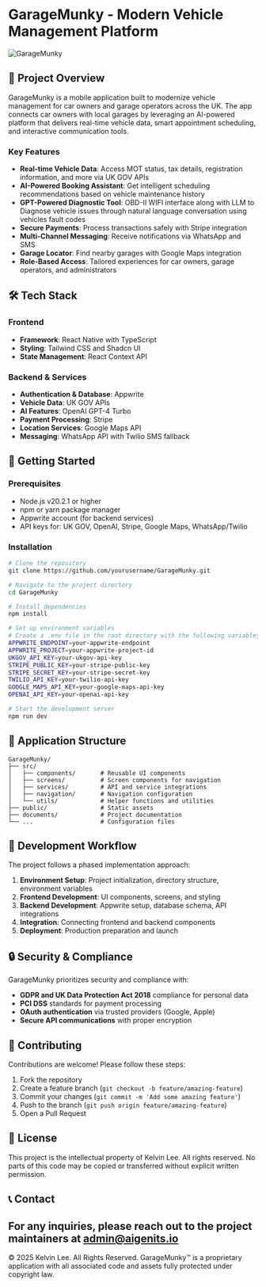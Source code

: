 # GarageMunky - Modern Vehicle Management Platform

![GarageMunky](https://via.placeholder.com/800x400?text=GarageMunky)

## 🚗 Project Overview

GarageMunky is a mobile application built to modernize vehicle management for car owners and garage operators across the UK. The app connects car owners with local garages by leveraging an AI-powered platform that delivers real-time vehicle data, smart appointment scheduling, and interactive communication tools.

### Key Features

- **Real-time Vehicle Data**: Access MOT status, tax details, registration information, and more via UK GOV APIs
- **AI-Powered Booking Assistant**: Get intelligent scheduling recommendations based on vehicle maintenance history
- **GPT-Powered Diagnostic Tool**: OBD-II WIFI interface along with LLM to Diagnose vehicle issues through natural language conversation using vehicles fault codes
- **Secure Payments**: Process transactions safely with Stripe integration
- **Multi-Channel Messaging**: Receive notifications via WhatsApp and SMS
- **Garage Locator**: Find nearby garages with Google Maps integration
- **Role-Based Access**: Tailored experiences for car owners, garage operators, and administrators

## 🛠️ Tech Stack

### Frontend
- **Framework**: React Native with TypeScript
- **Styling**: Tailwind CSS and Shadcn UI
- **State Management**: React Context API

### Backend & Services
- **Authentication & Database**: Appwrite
- **Vehicle Data**: UK GOV APIs
- **AI Features**: OpenAI GPT-4 Turbo
- **Payment Processing**: Stripe
- **Location Services**: Google Maps API
- **Messaging**: WhatsApp API with Twilio SMS fallback

## 🚀 Getting Started

### Prerequisites
- Node.js v20.2.1 or higher
- npm or yarn package manager
- Appwrite account (for backend services)
- API keys for: UK GOV, OpenAI, Stripe, Google Maps, WhatsApp/Twilio

### Installation

```bash
# Clone the repository
git clone https://github.com/yourusername/GarageMunky.git

# Navigate to the project directory
cd GarageMunky

# Install dependencies
npm install

# Set up environment variables
# Create a .env file in the root directory with the following variables:
APPWRITE_ENDPOINT=your-appwrite-endpoint
APPWRITE_PROJECT=your-appwrite-project-id
UKGOV_API_KEY=your-ukgov-api-key
STRIPE_PUBLIC_KEY=your-stripe-public-key
STRIPE_SECRET_KEY=your-stripe-secret-key
TWILIO_API_KEY=your-twilio-api-key
GOOGLE_MAPS_API_KEY=your-google-maps-api-key
OPENAI_API_KEY=your-openai-api-key

# Start the development server
npm run dev
```

## 📱 Application Structure

```
GarageMunky/
├── src/
│   ├── components/       # Reusable UI components
│   ├── screens/          # Screen components for navigation
│   ├── services/         # API and service integrations
│   ├── navigation/       # Navigation configuration
│   └── utils/            # Helper functions and utilities
├── public/               # Static assets
├── documents/            # Project documentation
└── ...                   # Configuration files
```

## 🔄 Development Workflow

The project follows a phased implementation approach:

1. **Environment Setup**: Project initialization, directory structure, environment variables
2. **Frontend Development**: UI components, screens, and styling
3. **Backend Development**: Appwrite setup, database schema, API integrations
4. **Integration**: Connecting frontend and backend components
5. **Deployment**: Production preparation and launch

## 🔒 Security & Compliance

GarageMunky prioritizes security and compliance with:

- **GDPR and UK Data Protection Act 2018** compliance for personal data
- **PCI DSS** standards for payment processing
- **OAuth authentication** via trusted providers (Google, Apple)
- **Secure API communications** with proper encryption

## 🤝 Contributing

Contributions are welcome! Please follow these steps:

1. Fork the repository
2. Create a feature branch (`git checkout -b feature/amazing-feature`)
3. Commit your changes (`git commit -m 'Add some amazing feature'`)
4. Push to the branch (`git push origin feature/amazing-feature`)
5. Open a Pull Request

## 📄 License

This project is the intellectual property of Kelvin Lee. All rights reserved. No parts of this code may be copied or transferred without explicit written permission.

## 📞 Contact 
For any inquiries, please reach out to the project maintainers at admin@aigenits.io
---

© 2025 Kelvin Lee. All Rights Reserved. GarageMunky™ is a proprietary application with all associated code and assets fully protected under copyright law.
